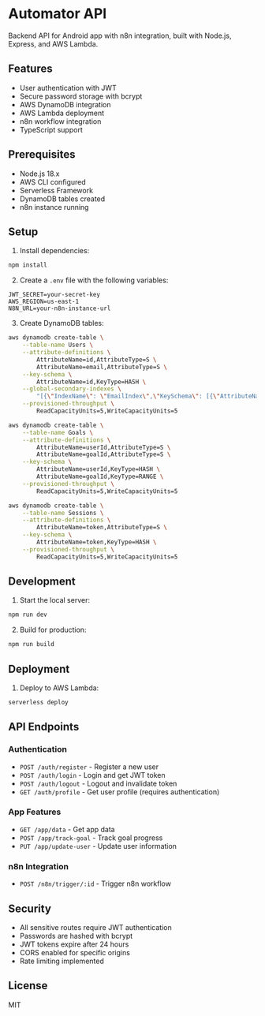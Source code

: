 # Automator API

Backend API for Android app with n8n integration, built with Node.js, Express, and AWS Lambda.

## Features

- User authentication with JWT
- Secure password storage with bcrypt
- AWS DynamoDB integration
- AWS Lambda deployment
- n8n workflow integration
- TypeScript support

## Prerequisites

- Node.js 18.x
- AWS CLI configured
- Serverless Framework
- DynamoDB tables created
- n8n instance running

## Setup

1. Install dependencies:
```bash
npm install
```

2. Create a `.env` file with the following variables:
```
JWT_SECRET=your-secret-key
AWS_REGION=us-east-1
N8N_URL=your-n8n-instance-url
```

3. Create DynamoDB tables:
```bash
aws dynamodb create-table \
    --table-name Users \
    --attribute-definitions \
        AttributeName=id,AttributeType=S \
        AttributeName=email,AttributeType=S \
    --key-schema \
        AttributeName=id,KeyType=HASH \
    --global-secondary-indexes \
        "[{\"IndexName\": \"EmailIndex\",\"KeySchema\": [{\"AttributeName\":\"email\",\"KeyType\":\"HASH\"}],\"Projection\":{\"ProjectionType\":\"ALL\"},\"ProvisionedThroughput\": {\"ReadCapacityUnits\": 5, \"WriteCapacityUnits\": 5}}]" \
    --provisioned-throughput \
        ReadCapacityUnits=5,WriteCapacityUnits=5

aws dynamodb create-table \
    --table-name Goals \
    --attribute-definitions \
        AttributeName=userId,AttributeType=S \
        AttributeName=goalId,AttributeType=S \
    --key-schema \
        AttributeName=userId,KeyType=HASH \
        AttributeName=goalId,KeyType=RANGE \
    --provisioned-throughput \
        ReadCapacityUnits=5,WriteCapacityUnits=5

aws dynamodb create-table \
    --table-name Sessions \
    --attribute-definitions \
        AttributeName=token,AttributeType=S \
    --key-schema \
        AttributeName=token,KeyType=HASH \
    --provisioned-throughput \
        ReadCapacityUnits=5,WriteCapacityUnits=5
```

## Development

1. Start the local server:
```bash
npm run dev
```

2. Build for production:
```bash
npm run build
```

## Deployment

1. Deploy to AWS Lambda:
```bash
serverless deploy
```

## API Endpoints

### Authentication

- `POST /auth/register` - Register a new user
- `POST /auth/login` - Login and get JWT token
- `POST /auth/logout` - Logout and invalidate token
- `GET /auth/profile` - Get user profile (requires authentication)

### App Features

- `GET /app/data` - Get app data
- `POST /app/track-goal` - Track goal progress
- `PUT /app/update-user` - Update user information

### n8n Integration

- `POST /n8n/trigger/:id` - Trigger n8n workflow

## Security

- All sensitive routes require JWT authentication
- Passwords are hashed with bcrypt
- JWT tokens expire after 24 hours
- CORS enabled for specific origins
- Rate limiting implemented

## License

MIT 